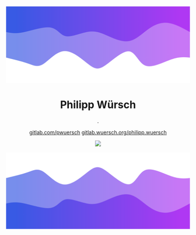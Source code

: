 ![Header](./header.png)

<h1 align="center">Philipp Würsch</h1>
<p align="center">.</p>
<div align="center">
  <a href="https://gitlab.com/pwuersch">gitlab.com/pwuersch</a>
  <a href="https://gitlab.wuersch.org/philipp.wuersch">gitlab.wuersch.org/philipp.wuersch</a>
</div>


<p align="center">
  <img src="https://github-readme-stats.vercel.app/api/?username=pwuersch&title_color=4F8CC9&text_color=9f9f9f&show_icons=true&bg_color=00000000&hide_border=true&icon_color=4F8CC9&hide_title=true&count_private=true" />
</p>


![Footer](./footer.png)

